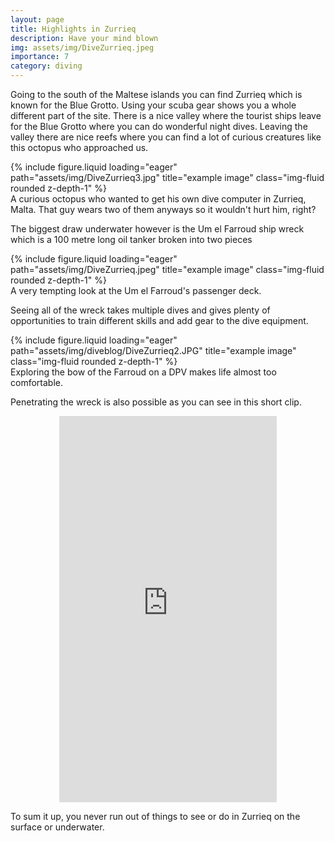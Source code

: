 ```yaml
---
layout: page
title: Highlights in Zurrieq
description: Have your mind blown
img: assets/img/DiveZurrieq.jpeg
importance: 7
category: diving
---
```


Going to the south of the Maltese islands you can find Zurrieq which is known for the Blue Grotto. Using your scuba gear shows you a whole different part of the site. There is a nice valley where the tourist ships leave for the Blue Grotto where you can do wonderful night dives. Leaving the valley there are nice reefs where you can find a lot of curious creatures like this octopus who approached us.

<div class="row">
    <div class="col-sm mt-3 mt-md-0">
        {% include figure.liquid loading="eager" path="assets/img/DiveZurrieq3.jpg" title="example image" class="img-fluid rounded z-depth-1" %}
    </div>
</div>
<div class="caption">
 A curious octopus who wanted to get his own dive computer in Zurrieq, Malta. That guy wears two of them anyways so it wouldn't hurt him, right?
</div>

The biggest draw underwater however is the Um el Farroud ship wreck which is a 100 metre long oil tanker broken into two pieces

<div class="row">
    <div class="col-sm mt-3 mt-md-0">
        {% include figure.liquid loading="eager" path="assets/img/DiveZurrieq.jpeg" title="example image" class="img-fluid rounded z-depth-1" %}
    </div>
</div>
<div class="caption">
 A very tempting look at the Um el Farroud's passenger deck.
</div>

Seeing all of the wreck takes multiple dives and gives plenty of opportunities to train different skills and add gear to the dive equipment.

<div class="row">
    <div class="col-sm mt-3 mt-md-0">
        {% include figure.liquid loading="eager" path="assets/img/diveblog/DiveZurrieq2.JPG" title="example image" class="img-fluid rounded z-depth-1" %}
    </div>
</div>
<div class="caption">
 Exploring the bow of the Farroud on a DPV makes life almost too comfortable.
</div>


Penetrating the wreck is also possible as you can see in this short clip.

<div style="margin:0 auto; text-align:center">
<iframe width="348" height="618" src="https://www.youtube.com/embed/3WrDcmSqU9c" title="Penetration of Um el Farroud in Malta" frameborder="0" allow="accelerometer; autoplay; clipboard-write; encrypted-media; gyroscope; picture-in-picture; web-share" referrerpolicy="strict-origin-when-cross-origin" allowfullscreen></iframe>
</div>

To sum it up, you never run out of things to see or do in Zurrieq on the surface or underwater.
